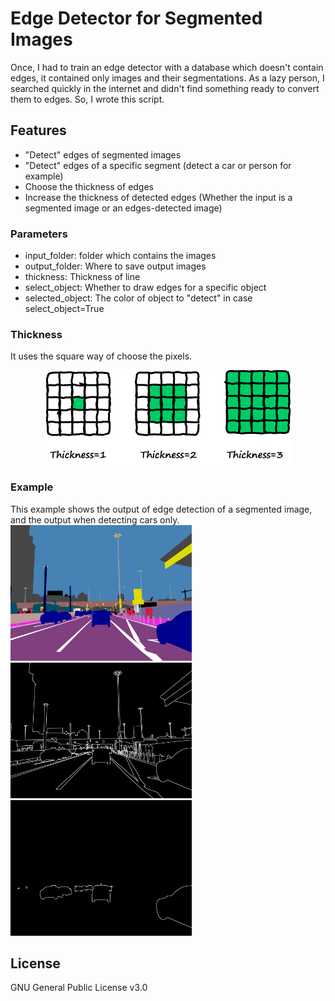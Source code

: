 # Edge Detector for Segmented Images
Once, I had to train an edge detector with a database which doesn't contain edges, it contained only images and their segmentations. As a lazy person, I searched quickly in the internet and didn't find something ready to convert them to edges. So, I wrote this script.

## Features
* "Detect" edges of segmented images
* "Detect" edges of a specific segment (detect a car or person for example)
* Choose the thickness of edges
* Increase the thickness of detected edges (Whether the input is a segmented image or an edges-detected image)

### Parameters

  
* input_folder: folder which contains the images
* output_folder: Where to save output images
* thickness: Thickness of line
* select_object: Whether to draw edges for a specific object
* selected_object: The color of object to "detect" in case select_object=True

### Thickness
It uses the square way of choose the pixels.

<p align="center"> <img src="https://github.com/Obadah-H/Edge-Detector-for-Segmented-Images/blob/master/README_files/thickness.png?raw=true"> </p>

### Example

This example shows the output of edge detection of a segmented image, and the output when detecting cars only.
<img src="https://github.com/Obadah-H/Edge-Detector-for-Segmented-Images/blob/master/input/2.png?raw=true" width="290" height="217"> <img src="https://github.com/Obadah-H/Edge-Detector-for-Segmented-Images/blob/master/output/2.png?raw=true" width="290" height="217"> <img src="https://github.com/Obadah-H/Edge-Detector-for-Segmented-Images/blob/master/output_cars/2.png?raw=true" width="290" height="217">

## License
GNU General Public License v3.0
